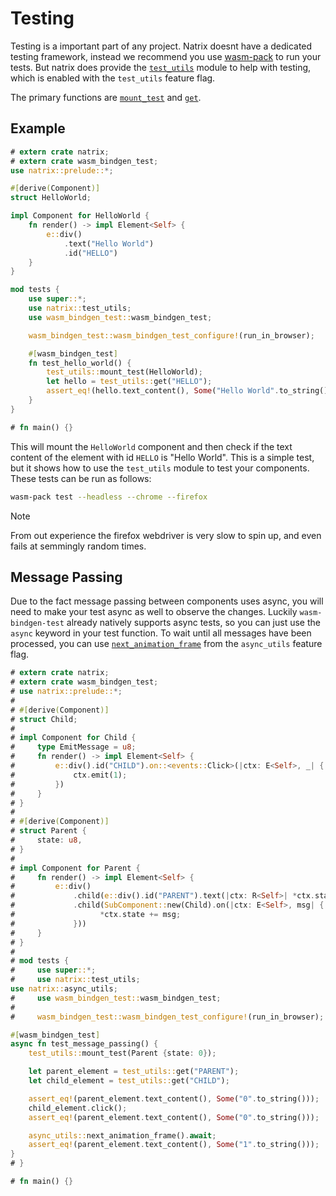 # Testing

Testing is a important part of any project. Natrix doesnt have a dedicated testing framework, instead we recommend you use [wasm-pack](https://rustwasm.github.io/wasm-pack/) to run your tests.
But natrix does provide the [`test_utils`](test_utils) module to help with testing, which is enabled with the `test_utils` feature flag.

The primary functions are [`mount_test`](test_utils::mount_test) and [`get`](test_utils::get).

## Example

```rust
# extern crate natrix;
# extern crate wasm_bindgen_test;
use natrix::prelude::*;

#[derive(Component)]
struct HelloWorld;

impl Component for HelloWorld {
    fn render() -> impl Element<Self> {
        e::div()
            .text("Hello World")
            .id("HELLO")
    }
}

mod tests {
    use super::*;
    use natrix::test_utils;
    use wasm_bindgen_test::wasm_bindgen_test;

    wasm_bindgen_test::wasm_bindgen_test_configure!(run_in_browser);

    #[wasm_bindgen_test]
    fn test_hello_world() {
        test_utils::mount_test(HelloWorld);
        let hello = test_utils::get("HELLO");
        assert_eq!(hello.text_content(), Some("Hello World".to_string()));
    }
}

# fn main() {}
```

This will mount the `HelloWorld` component and then check if the text content of the element with id `HELLO` is "Hello World". This is a simple test, but it shows how to use the `test_utils` module to test your components.
These tests can be run as follows:

```bash
wasm-pack test --headless --chrome --firefox
```

> [!NOTE]
> From out experience the firefox webdriver is very slow to spin up, and even fails at semmingly random times.

## Message Passing
Due to the fact message passing between components uses async, you will need to make your test async as well to observe the changes.
Luckily `wasm-bindgen-test` already natively supports async tests, so you can just use the `async` keyword in your test function.
To wait until all messages have been processed, you can use [`next_animation_frame`](async_utils::next_animation_frame) from the `async_utils` feature flag.

```rust
# extern crate natrix;
# extern crate wasm_bindgen_test;
# use natrix::prelude::*;
# 
# #[derive(Component)]
# struct Child;
#
# impl Component for Child {
#     type EmitMessage = u8;
#     fn render() -> impl Element<Self> {
#         e::div().id("CHILD").on::<events::Click>(|ctx: E<Self>, _| {
#             ctx.emit(1);
#         })
#     }
# }
# 
# #[derive(Component)]
# struct Parent {
#     state: u8,
# }
# 
# impl Component for Parent {
#     fn render() -> impl Element<Self> {
#         e::div()
#             .child(e::div().id("PARENT").text(|ctx: R<Self>| *ctx.state))
#             .child(SubComponent::new(Child).on(|ctx: E<Self>, msg| {
#                   *ctx.state += msg;
#             }))
#     }
# }
# 
# mod tests {
#     use super::*;
#     use natrix::test_utils;
use natrix::async_utils;
#     use wasm_bindgen_test::wasm_bindgen_test;
# 
#     wasm_bindgen_test::wasm_bindgen_test_configure!(run_in_browser);

#[wasm_bindgen_test]
async fn test_message_passing() {
    test_utils::mount_test(Parent {state: 0});

    let parent_element = test_utils::get("PARENT");
    let child_element = test_utils::get("CHILD");

    assert_eq!(parent_element.text_content(), Some("0".to_string()));
    child_element.click();
    assert_eq!(parent_element.text_content(), Some("0".to_string()));

    async_utils::next_animation_frame().await;
    assert_eq!(parent_element.text_content(), Some("1".to_string()));
}
# }

# fn main() {}
```
